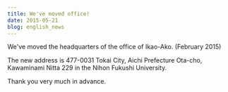 ```yaml
---
title: We've moved office!
date: 2015-05-21
blog: english_news
---
```


We've moved the headquarters of the office of Ikao-Ako. (February 2015)

The new address is 477-0031 Tokai City, Aichi Prefecture Ota-cho, Kawaminami Nitta 229 in the Nihon Fukushi University.

Thank you very much in advance.
